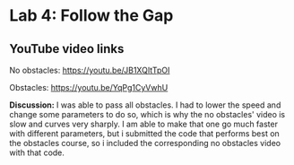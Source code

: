 # Lab 4: Follow the Gap

## YouTube video links
No obstacles: https://youtu.be/JB1XQItTpOI

Obstacles: https://youtu.be/YqPg1CyVwhU

**Discussion:** I was able to pass all obstacles. I had to lower the speed and change some parameters to do so, which is why the no obstacles' video is slow and curves very sharply. I am able to make that one go much faster with different parameters, but i submitted the code that performs best on the obstacles course, so i included the corresponding no obstacles video with that code. 
